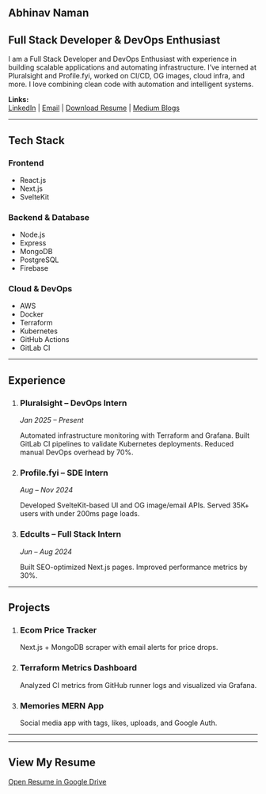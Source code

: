 <!DOCTYPE html>
<html lang="en">
<body>

  <!-- Hero Section -->
  <section>
    <h1>Abhinav Naman</h1>
    <h2>Full Stack Developer & DevOps Enthusiast</h2>
    <p>
      I am a Full Stack Developer and DevOps Enthusiast with experience in building scalable applications and automating infrastructure.
      I’ve interned at Pluralsight and Profile.fyi, worked on CI/CD, OG images, cloud infra, and more.
      I love combining clean code with automation and intelligent systems.
    </p>
    <p>
      <strong>Links:</strong><br />
      <a href="https://linkedin.com/in/abhinav-naman" target="_blank">LinkedIn</a> |
      <a href="mailto:abhinavnaman3@gmail.com"  target="_blank">Email</a> |
      <a href="https://drive.google.com/file/d/1dvgbiI9dBi1u9N3VQaQZt5QLk4TRmK9O/view" target="_blank">Download Resume</a> |
      <a href="https://medium.com/@abhinavnaman3"  target="_blank">Medium Blogs</a>
    </p>
  </section>

  <hr />

  <!-- Tech Stack -->
  <section>
    <h2>Tech Stack</h2>
    <h3>Frontend</h3>
    <ul>
      <li>React.js</li>
      <li>Next.js</li>
      <li>SvelteKit</li>
    </ul>
    <h3>Backend & Database</h3>
    <ul>
      <li>Node.js</li>
      <li>Express</li>
      <li>MongoDB</li>
      <li>PostgreSQL</li>
      <li>Firebase</li>
    </ul>
    <h3>Cloud & DevOps</h3>
    <ul>
      <li>AWS</li>
      <li>Docker</li>
      <li>Terraform</li>
      <li>Kubernetes</li>
      <li>GitHub Actions</li>
      <li>GitLab CI</li>
    </ul>
  </section>

  <hr />

  <!-- Experience -->
  <section>
    <h2>Experience</h2>
    <ol>
      <li>
    <h3>Pluralsight – DevOps Intern</h3>
    <p><em>Jan 2025 – Present</em></p>
    <p>
      Automated infrastructure monitoring with Terraform and Grafana.
      Built GitLab CI pipelines to validate Kubernetes deployments.
      Reduced manual DevOps overhead by 70%.
    </p>
        </li>
      <li>
    <h3>Profile.fyi – SDE Intern</h3>
    <p><em>Aug – Nov 2024</em></p>
    <p>
      Developed SvelteKit-based UI and OG image/email APIs.
      Served 35K+ users with under 200ms page loads.
    </p>
        </li>
      <li>
    <h3>Edcults – Full Stack Intern</h3>
    <p><em>Jun – Aug 2024</em></p>
    <p>
      Built SEO-optimized Next.js pages.
      Improved performance metrics by 30%.
    </p>
        </li>
    </ol>
  </section>

  <hr />

  <!-- Projects -->
  <section>
    <h2>Projects</h2>
    <ol>
      <li>
    <h3>Ecom Price Tracker</h3>
    <p>Next.js + MongoDB scraper with email alerts for price drops.</p>
      </li>
      <li>
    <h3>Terraform Metrics Dashboard</h3>
    <p>Analyzed CI metrics from GitHub runner logs and visualized via Grafana.</p>
    </li>
      <li>
    <h3>Memories MERN App</h3>
    <p>Social media app with tags, likes, uploads, and Google Auth.</p>
      </li>
    </ol>
  </section>

  <hr />



  <hr />

  <!-- Resume Viewer -->
  <section>
    <h2>View My Resume</h2>
    <p>
      <a href="https://drive.google.com/file/d/1dvgbiI9dBi1u9N3VQaQZt5QLk4TRmK9O/preview" target="_blank">
        Open Resume in Google Drive
      </a>
    </p>
  </section>

</body>
</html>
